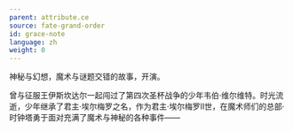 ```yaml
---
parent: attribute.ce
source: fate-grand-order
id: grace-note
language: zh
weight: 0
---
```


神秘与幻想，魔术与谜题交错的故事，开演。

曾与征服王伊斯坎达尔一起闯过了第四次圣杯战争的少年韦伯·维尔维特。时光流逝，少年继承了君主·埃尔梅罗之名，作为君主·埃尔梅罗Ⅱ世，在魔术师们的总部·时钟塔勇于面对充满了魔术与神秘的各种事件——

